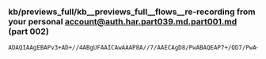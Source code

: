 ### kb/previews_full/kb__previews_full__flows__re-recording from your personal account@auth.har.part039.md.part001.md (part 002)

```md
ADAQIAAgEBAPv3+AD+//4ABgUFAAICAwAAAP8A//7/AAECAgD8/PwABAQEAP7+/QD7/PwA+//9AAMAAQADAwQABgMEAP3+/AD7/vsA/P/9
```

```
